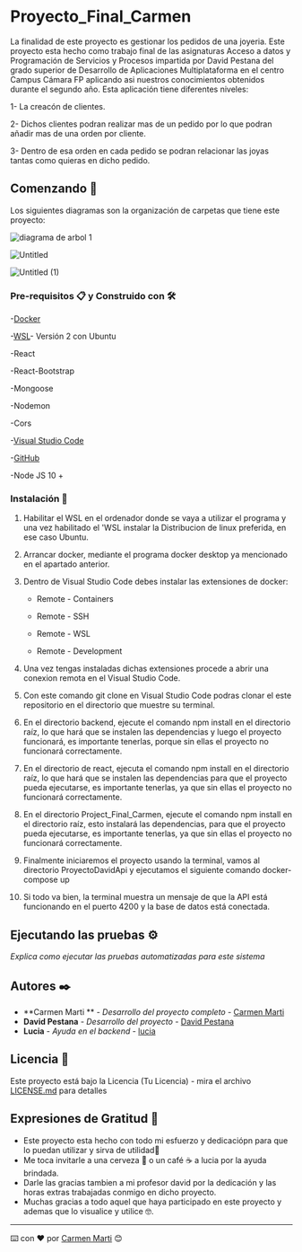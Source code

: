 # Proyecto_Final_Carmen

La finalidad de este proyecto es gestionar los pedidos de una joyeria. Este proyecto esta hecho como trabajo final de las asignaturas Acceso a datos y Programación de Servicios y Procesos impartida por David Pestana del grado superior de Desarrollo de Aplicaciones Multiplataforma en el centro Campus Cámara FP aplicando asi nuestros conocimientos obtenidos durante el segundo año. Esta aplicación tiene diferentes niveles:

1- La creacón de clientes.

2- Dichos clientes podran realizar mas de un pedido por lo que podran añadir mas de una orden por cliente.

3- Dentro de esa orden en cada pedido se podran relacionar las joyas tantas como quieras en dicho pedido.

## Comenzando 🚀

Los siguientes diagramas son la organización de carpetas que tiene este proyecto:

![diagrama de arbol 1](https://user-images.githubusercontent.com/74176423/157296212-0ee2a62d-d743-453c-8ded-8df2abc3bbeb.jpg)

![Untitled](https://user-images.githubusercontent.com/74176423/157296229-c6a4585a-d79f-4ef1-b320-3875ff570d98.jpg)

![Untitled (1)](https://user-images.githubusercontent.com/74176423/157296246-e14b07c9-9f31-48a2-8664-633e6dfc5bba.jpg)


### Pre-requisitos 📋 y Construido con 🛠️

-[Docker](https://www.docker.com/)

-[WSL](https://ubuntu.com/wsl)- Versión 2 con Ubuntu

-React

-React-Bootstrap

-Mongoose

-Nodemon

-Cors

-[Visual Studio Code](https://code.visualstudio.com/)

-[GitHub](https://github.com/)

-Node JS 10 +


### Instalación 🔧

1. Habilitar el WSL en el ordenador donde se vaya a utilizar el programa y una vez habilitado el 'WSL instalar la Distribucion de linux preferida, en ese caso Ubuntu.

2. Arrancar docker, mediante el programa docker desktop ya mencionado en el apartado anterior.

3. Dentro de Visual Studio Code debes instalar las extensiones de docker:

    - Remote - Containers
    
    - Remote - SSH
    
    - Remote - WSL
    
    - Remote - Development

4. Una vez tengas instaladas dichas extensiones procede a abrir una conexion remota en el Visual Studio Code.

5. Con este comando git clone en Visual Studio Code podras clonar el este repositorio en el directorio que muestre su terminal.

6. En el directorio backend, ejecute el comando npm install en el directorio raíz, lo que hará que se instalen las dependencias y luego el proyecto funcionará, es importante tenerlas, porque sin ellas el proyecto no funcionará correctamente.

7. En el directorio de react, ejecuta el comando npm install en el directorio raíz, lo que hará que se instalen las dependencias para que el proyecto pueda ejecutarse, es importante tenerlas, ya que sin ellas el proyecto no funcionará correctamente.

8. En el directorio Project_Final_Carmen, ejecute el comando npm install en el directorio raíz, esto instalará las dependencias, para que el proyecto pueda ejecutarse, es importante tenerlas, ya que sin ellas el proyecto no funcionará correctamente.

9. Finalmente iniciaremos el proyecto usando la terminal, vamos al directorio ProyectoDavidApi y ejecutamos el siguiente comando docker-compose up

10. Si todo va bien, la terminal muestra un mensaje de que la API está funcionando en el puerto 4200 y la base de datos está conectada.



## Ejecutando las pruebas ⚙️

_Explica como ejecutar las pruebas automatizadas para este sistema_


## Autores ✒️

* **Carmen Marti ** - *Desarrollo del proyecto completo* - [Carmen Marti](https://github.com/carmen1213)
* **David Pestana** - *Desarrollo del proyecto* - [David Pestana](https://github.com/davidpestana)
* **Lucia** - *Ayuda en el backend* - [lucia](https://github.com/luciaCalabrese)

## Licencia 📄

Este proyecto está bajo la Licencia (Tu Licencia) - mira el archivo [LICENSE.md](LICENSE.md) para detalles

## Expresiones de Gratitud 🎁

* Este proyecto esta hecho con todo mi esfuerzo y dedicaciópn para que lo puedan utilizar y sirva de utilidad📢
* Me toca invitarle a una cerveza 🍺 o un café ☕ a lucia por la ayuda brindada. 
* Darle las gracias tambien a mi profesor david por la dedicación y las horas extras trabajadas conmigo en dicho proyecto.
* Muchas gracias a todo aquel que haya participado en este proyecto y ademas que lo visualice y utilice 🤓.




---
⌨️ con ❤️ por [Carmen Marti](https://github.com/carmen1213) 😊
